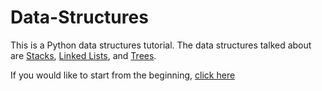 # Data-Structures

This is a Python data structures tutorial. The data structures talked about are [Stacks](1-stacks.md), [Linked Lists](2-linked_lists.md), and [Trees](3-trees.md).

If you would like to start from the beginning, [click here](0-welcome.md)
